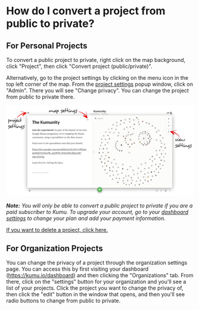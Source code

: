 # How do I convert a project from public to private?

## For Personal Projects
To convert a public project to private, right click on the map background, click "Project", then click "Convert project (public/private)".

Alternatively, go to the project settings by clicking on the menu icon in the top left corner of the map. From the [project settings](/overview/settings.md) popup window, click on "Admin". There you will see "Change privacy". You can change the project from public to private there.

![](/images/settings-locations.jpg)

***Note:*** *You will only be able to convert a public project to private if you are a paid subscriber to Kumu. To upgrade your account, go to your [dashboard settings](https://kumu.io/settings#change-plan) to change your plan and add your payment information.*

[If you want to delete a project, click here.](/faq/how-do-i-delete-a-project.md)

## For Organization Projects
You can change the privacy of a project through the organization settings page. You can access this by first visiting your dashboard (https://kumu.io/dashboard) and then clicking the "Organizations" tab. From there, click on the "settings" button for your organization and you'll see a list of your projects. Click the project you want to change the privacy of, then click the "edit" button in the window that opens, and then you'll see radio buttons to change from public to private.
